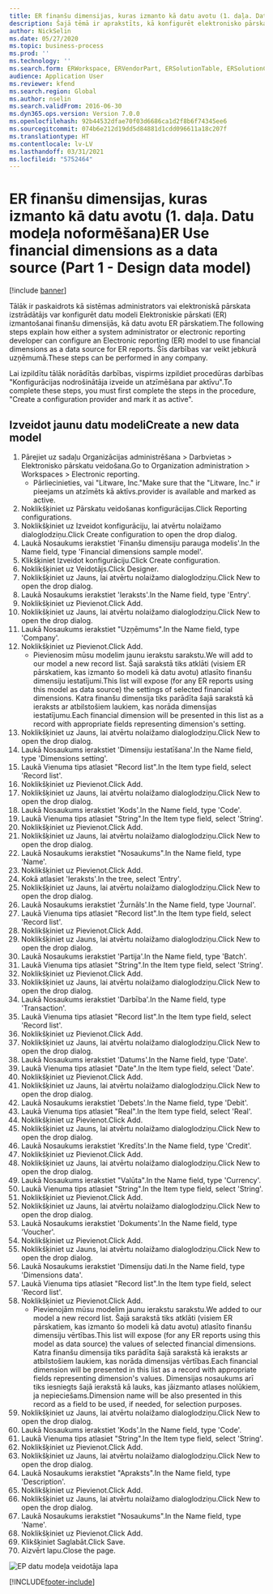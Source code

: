 ```yaml
---
title: ER finanšu dimensijas, kuras izmanto kā datu avotu (1. daļa. Datu modeļa noformēšana)
description: Šajā tēmā ir aprakstīts, kā konfigurēt elektronisko pārskatu (ER) modeli, lai finanšu dimensijas izmantotu kā datu avotu ER pārskatiem. (1. daļa)
author: NickSelin
ms.date: 05/27/2020
ms.topic: business-process
ms.prod: ''
ms.technology: ''
ms.search.form: ERWorkspace, ERVendorPart, ERSolutionTable, ERSolutionCreateDropDialog, ERDataModelDesigner, ERDataModelContentsItemCreationDialog
audience: Application User
ms.reviewer: kfend
ms.search.region: Global
ms.author: nselin
ms.search.validFrom: 2016-06-30
ms.dyn365.ops.version: Version 7.0.0
ms.openlocfilehash: 92b44532dfae70f03d6686ca1d2f8b6f74345ee6
ms.sourcegitcommit: 074b6e212d19dd5d84881d1cdd096611a18c207f
ms.translationtype: HT
ms.contentlocale: lv-LV
ms.lasthandoff: 03/31/2021
ms.locfileid: "5752464"
---
```

# <a name="er-use-financial-dimensions-as-a-data-source-part-1---design-data-model"></a><span data-ttu-id="72cb2-104">ER finanšu dimensijas, kuras izmanto kā datu avotu (1. daļa. Datu modeļa noformēšana)</span><span class="sxs-lookup"><span data-stu-id="72cb2-104">ER Use financial dimensions as a data source (Part 1 - Design data model)</span></span>

[!include [banner](../../includes/banner.md)]

<span data-ttu-id="72cb2-105">Tālāk ir paskaidrots kā sistēmas administrators vai elektroniskā pārskata izstrādātājs var konfigurēt datu modeli Elektroniskie pārskati (ER) izmantošanai finanšu dimensijās, kā datu avotu ER pārskatiem.</span><span class="sxs-lookup"><span data-stu-id="72cb2-105">The following steps explain how either a system administrator or electronic reporting developer can configure an Electronic reporting (ER) model to use financial dimensions as a data source for ER reports.</span></span> <span data-ttu-id="72cb2-106">Šīs darbības var veikt jebkurā uzņēmumā.</span><span class="sxs-lookup"><span data-stu-id="72cb2-106">These steps can be performed in any company.</span></span>

<span data-ttu-id="72cb2-107">Lai izpildītu tālāk norādītās darbības, vispirms izpildiet procedūras darbības "Konfigurācijas nodrošinātāja izveide un atzīmēšana par aktīvu".</span><span class="sxs-lookup"><span data-stu-id="72cb2-107">To complete these steps, you must first complete the steps in the procedure, "Create a configuration provider and mark it as active".</span></span>


## <a name="create-a-new-data-model"></a><span data-ttu-id="72cb2-108">Izveidot jaunu datu modeli</span><span class="sxs-lookup"><span data-stu-id="72cb2-108">Create a new data model</span></span>
1. <span data-ttu-id="72cb2-109">Pārejiet uz sadaļu Organizācijas administrēšana > Darbvietas > Elektronisko pārskatu veidošana.</span><span class="sxs-lookup"><span data-stu-id="72cb2-109">Go to Organization administration > Workspaces > Electronic reporting.</span></span>
    * <span data-ttu-id="72cb2-110">Pārliecinieties, vai "Litware, Inc."</span><span class="sxs-lookup"><span data-stu-id="72cb2-110">Make sure that the "Litware, Inc."</span></span> <span data-ttu-id="72cb2-111">ir pieejams un atzīmēts kā aktīvs.</span><span class="sxs-lookup"><span data-stu-id="72cb2-111">provider is available and marked as active.</span></span>  
2. <span data-ttu-id="72cb2-112">Noklikšķiniet uz Pārskatu veidošanas konfigurācijas.</span><span class="sxs-lookup"><span data-stu-id="72cb2-112">Click Reporting configurations.</span></span>
3. <span data-ttu-id="72cb2-113">Noklikšķiniet uz Izveidot konfigurāciju, lai atvērtu nolaižamo dialoglodziņu.</span><span class="sxs-lookup"><span data-stu-id="72cb2-113">Click Create configuration to open the drop dialog.</span></span>
4. <span data-ttu-id="72cb2-114">Laukā Nosaukums ierakstiet 'Finanšu dimensiju parauga modelis'.</span><span class="sxs-lookup"><span data-stu-id="72cb2-114">In the Name field, type 'Financial dimensions sample model'.</span></span>
5. <span data-ttu-id="72cb2-115">Klikšķiniet Izveidot konfigurāciju.</span><span class="sxs-lookup"><span data-stu-id="72cb2-115">Click Create configuration.</span></span>
6. <span data-ttu-id="72cb2-116">Noklikšķiniet uz Veidotājs.</span><span class="sxs-lookup"><span data-stu-id="72cb2-116">Click Designer.</span></span>
7. <span data-ttu-id="72cb2-117">Noklikšķiniet uz Jauns, lai atvērtu nolaižamo dialoglodziņu.</span><span class="sxs-lookup"><span data-stu-id="72cb2-117">Click New to open the drop dialog.</span></span>
8. <span data-ttu-id="72cb2-118">Laukā Nosaukums ierakstiet 'Ieraksts'.</span><span class="sxs-lookup"><span data-stu-id="72cb2-118">In the Name field, type 'Entry'.</span></span>
9. <span data-ttu-id="72cb2-119">Noklikšķiniet uz Pievienot.</span><span class="sxs-lookup"><span data-stu-id="72cb2-119">Click Add.</span></span>
10. <span data-ttu-id="72cb2-120">Noklikšķiniet uz Jauns, lai atvērtu nolaižamo dialoglodziņu.</span><span class="sxs-lookup"><span data-stu-id="72cb2-120">Click New to open the drop dialog.</span></span>
11. <span data-ttu-id="72cb2-121">Laukā Nosaukums ierakstiet "Uzņēmums".</span><span class="sxs-lookup"><span data-stu-id="72cb2-121">In the Name field, type 'Company'.</span></span>
12. <span data-ttu-id="72cb2-122">Noklikšķiniet uz Pievienot.</span><span class="sxs-lookup"><span data-stu-id="72cb2-122">Click Add.</span></span>
    * <span data-ttu-id="72cb2-123">Pievienosim mūsu modelim jaunu ierakstu sarakstu.</span><span class="sxs-lookup"><span data-stu-id="72cb2-123">We will add to our model a new record list.</span></span> <span data-ttu-id="72cb2-124">Šajā sarakstā tiks atklāti (visiem ER pārskatiem, kas izmanto šo modeli kā datu avotu) atlasīto finanšu dimensiju iestatījumi.</span><span class="sxs-lookup"><span data-stu-id="72cb2-124">This list will expose (for any ER reports using this model as data source) the settings of selected financial dimensions.</span></span> <span data-ttu-id="72cb2-125">Katra finanšu dimensija tiks parādīta šajā sarakstā kā ieraksts ar atbilstošiem laukiem, kas norāda dimensijas iestatījumu.</span><span class="sxs-lookup"><span data-stu-id="72cb2-125">Each financial dimension will be presented in this list as a record with appropriate fields representing dimension's setting.</span></span>  
13. <span data-ttu-id="72cb2-126">Noklikšķiniet uz Jauns, lai atvērtu nolaižamo dialoglodziņu.</span><span class="sxs-lookup"><span data-stu-id="72cb2-126">Click New to open the drop dialog.</span></span>
14. <span data-ttu-id="72cb2-127">Laukā Nosaukums ierakstiet 'Dimensiju iestatīšana'.</span><span class="sxs-lookup"><span data-stu-id="72cb2-127">In the Name field, type 'Dimensions setting'.</span></span>
15. <span data-ttu-id="72cb2-128">Laukā Vienuma tips atlasiet "Record list".</span><span class="sxs-lookup"><span data-stu-id="72cb2-128">In the Item type field, select 'Record list'.</span></span>
16. <span data-ttu-id="72cb2-129">Noklikšķiniet uz Pievienot.</span><span class="sxs-lookup"><span data-stu-id="72cb2-129">Click Add.</span></span>
17. <span data-ttu-id="72cb2-130">Noklikšķiniet uz Jauns, lai atvērtu nolaižamo dialoglodziņu.</span><span class="sxs-lookup"><span data-stu-id="72cb2-130">Click New to open the drop dialog.</span></span>
18. <span data-ttu-id="72cb2-131">Laukā Nosaukums ierakstiet 'Kods'.</span><span class="sxs-lookup"><span data-stu-id="72cb2-131">In the Name field, type 'Code'.</span></span>
19. <span data-ttu-id="72cb2-132">Laukā Vienuma tips atlasiet "String".</span><span class="sxs-lookup"><span data-stu-id="72cb2-132">In the Item type field, select 'String'.</span></span>
20. <span data-ttu-id="72cb2-133">Noklikšķiniet uz Pievienot.</span><span class="sxs-lookup"><span data-stu-id="72cb2-133">Click Add.</span></span>
21. <span data-ttu-id="72cb2-134">Noklikšķiniet uz Jauns, lai atvērtu nolaižamo dialoglodziņu.</span><span class="sxs-lookup"><span data-stu-id="72cb2-134">Click New to open the drop dialog.</span></span>
22. <span data-ttu-id="72cb2-135">Laukā Nosaukums ierakstiet "Nosaukums".</span><span class="sxs-lookup"><span data-stu-id="72cb2-135">In the Name field, type 'Name'.</span></span>
23. <span data-ttu-id="72cb2-136">Noklikšķiniet uz Pievienot.</span><span class="sxs-lookup"><span data-stu-id="72cb2-136">Click Add.</span></span>
24. <span data-ttu-id="72cb2-137">Kokā atlasiet 'Ieraksts'.</span><span class="sxs-lookup"><span data-stu-id="72cb2-137">In the tree, select 'Entry'.</span></span>
25. <span data-ttu-id="72cb2-138">Noklikšķiniet uz Jauns, lai atvērtu nolaižamo dialoglodziņu.</span><span class="sxs-lookup"><span data-stu-id="72cb2-138">Click New to open the drop dialog.</span></span>
26. <span data-ttu-id="72cb2-139">Laukā Nosaukums ierakstiet 'Žurnāls'.</span><span class="sxs-lookup"><span data-stu-id="72cb2-139">In the Name field, type 'Journal'.</span></span>
27. <span data-ttu-id="72cb2-140">Laukā Vienuma tips atlasiet "Record list".</span><span class="sxs-lookup"><span data-stu-id="72cb2-140">In the Item type field, select 'Record list'.</span></span>
28. <span data-ttu-id="72cb2-141">Noklikšķiniet uz Pievienot.</span><span class="sxs-lookup"><span data-stu-id="72cb2-141">Click Add.</span></span>
29. <span data-ttu-id="72cb2-142">Noklikšķiniet uz Jauns, lai atvērtu nolaižamo dialoglodziņu.</span><span class="sxs-lookup"><span data-stu-id="72cb2-142">Click New to open the drop dialog.</span></span>
30. <span data-ttu-id="72cb2-143">Laukā Nosaukums ierakstiet 'Partija'.</span><span class="sxs-lookup"><span data-stu-id="72cb2-143">In the Name field, type 'Batch'.</span></span>
31. <span data-ttu-id="72cb2-144">Laukā Vienuma tips atlasiet "String".</span><span class="sxs-lookup"><span data-stu-id="72cb2-144">In the Item type field, select 'String'.</span></span>
32. <span data-ttu-id="72cb2-145">Noklikšķiniet uz Pievienot.</span><span class="sxs-lookup"><span data-stu-id="72cb2-145">Click Add.</span></span>
33. <span data-ttu-id="72cb2-146">Noklikšķiniet uz Jauns, lai atvērtu nolaižamo dialoglodziņu.</span><span class="sxs-lookup"><span data-stu-id="72cb2-146">Click New to open the drop dialog.</span></span>
34. <span data-ttu-id="72cb2-147">Laukā Nosaukums ierakstiet 'Darbība'.</span><span class="sxs-lookup"><span data-stu-id="72cb2-147">In the Name field, type 'Transaction'.</span></span>
35. <span data-ttu-id="72cb2-148">Laukā Vienuma tips atlasiet "Record list".</span><span class="sxs-lookup"><span data-stu-id="72cb2-148">In the Item type field, select 'Record list'.</span></span>
36. <span data-ttu-id="72cb2-149">Noklikšķiniet uz Pievienot.</span><span class="sxs-lookup"><span data-stu-id="72cb2-149">Click Add.</span></span>
37. <span data-ttu-id="72cb2-150">Noklikšķiniet uz Jauns, lai atvērtu nolaižamo dialoglodziņu.</span><span class="sxs-lookup"><span data-stu-id="72cb2-150">Click New to open the drop dialog.</span></span>
38. <span data-ttu-id="72cb2-151">Laukā Nosaukums ierakstiet 'Datums'.</span><span class="sxs-lookup"><span data-stu-id="72cb2-151">In the Name field, type 'Date'.</span></span>
39. <span data-ttu-id="72cb2-152">Laukā Vienuma tips atlasiet "Date".</span><span class="sxs-lookup"><span data-stu-id="72cb2-152">In the Item type field, select 'Date'.</span></span>
40. <span data-ttu-id="72cb2-153">Noklikšķiniet uz Pievienot.</span><span class="sxs-lookup"><span data-stu-id="72cb2-153">Click Add.</span></span>
41. <span data-ttu-id="72cb2-154">Noklikšķiniet uz Jauns, lai atvērtu nolaižamo dialoglodziņu.</span><span class="sxs-lookup"><span data-stu-id="72cb2-154">Click New to open the drop dialog.</span></span>
42. <span data-ttu-id="72cb2-155">Laukā Nosaukums ierakstiet 'Debets'.</span><span class="sxs-lookup"><span data-stu-id="72cb2-155">In the Name field, type 'Debit'.</span></span>
43. <span data-ttu-id="72cb2-156">Laukā Vienuma tips atlasiet "Real".</span><span class="sxs-lookup"><span data-stu-id="72cb2-156">In the Item type field, select 'Real'.</span></span>
44. <span data-ttu-id="72cb2-157">Noklikšķiniet uz Pievienot.</span><span class="sxs-lookup"><span data-stu-id="72cb2-157">Click Add.</span></span>
45. <span data-ttu-id="72cb2-158">Noklikšķiniet uz Jauns, lai atvērtu nolaižamo dialoglodziņu.</span><span class="sxs-lookup"><span data-stu-id="72cb2-158">Click New to open the drop dialog.</span></span>
46. <span data-ttu-id="72cb2-159">Laukā Nosaukums ierakstiet 'Kredīts'.</span><span class="sxs-lookup"><span data-stu-id="72cb2-159">In the Name field, type 'Credit'.</span></span>
47. <span data-ttu-id="72cb2-160">Noklikšķiniet uz Pievienot.</span><span class="sxs-lookup"><span data-stu-id="72cb2-160">Click Add.</span></span>
48. <span data-ttu-id="72cb2-161">Noklikšķiniet uz Jauns, lai atvērtu nolaižamo dialoglodziņu.</span><span class="sxs-lookup"><span data-stu-id="72cb2-161">Click New to open the drop dialog.</span></span>
49. <span data-ttu-id="72cb2-162">Laukā Nosaukums ierakstiet "Valūta".</span><span class="sxs-lookup"><span data-stu-id="72cb2-162">In the Name field, type 'Currency'.</span></span>
50. <span data-ttu-id="72cb2-163">Laukā Vienuma tips atlasiet "String".</span><span class="sxs-lookup"><span data-stu-id="72cb2-163">In the Item type field, select 'String'.</span></span>
51. <span data-ttu-id="72cb2-164">Noklikšķiniet uz Pievienot.</span><span class="sxs-lookup"><span data-stu-id="72cb2-164">Click Add.</span></span>
52. <span data-ttu-id="72cb2-165">Noklikšķiniet uz Jauns, lai atvērtu nolaižamo dialoglodziņu.</span><span class="sxs-lookup"><span data-stu-id="72cb2-165">Click New to open the drop dialog.</span></span>
53. <span data-ttu-id="72cb2-166">Laukā Nosaukums ierakstiet 'Dokuments'.</span><span class="sxs-lookup"><span data-stu-id="72cb2-166">In the Name field, type 'Voucher'.</span></span>
54. <span data-ttu-id="72cb2-167">Noklikšķiniet uz Pievienot.</span><span class="sxs-lookup"><span data-stu-id="72cb2-167">Click Add.</span></span>
55. <span data-ttu-id="72cb2-168">Noklikšķiniet uz Jauns, lai atvērtu nolaižamo dialoglodziņu.</span><span class="sxs-lookup"><span data-stu-id="72cb2-168">Click New to open the drop dialog.</span></span>
56. <span data-ttu-id="72cb2-169">Laukā Nosaukums ierakstiet 'Dimensiju dati.</span><span class="sxs-lookup"><span data-stu-id="72cb2-169">In the Name field, type 'Dimensions data'.</span></span>
57. <span data-ttu-id="72cb2-170">Laukā Vienuma tips atlasiet "Record list".</span><span class="sxs-lookup"><span data-stu-id="72cb2-170">In the Item type field, select 'Record list'.</span></span>
58. <span data-ttu-id="72cb2-171">Noklikšķiniet uz Pievienot.</span><span class="sxs-lookup"><span data-stu-id="72cb2-171">Click Add.</span></span>
    * <span data-ttu-id="72cb2-172">Pievienojām mūsu modelim jaunu ierakstu sarakstu.</span><span class="sxs-lookup"><span data-stu-id="72cb2-172">We added to our model a new record list.</span></span> <span data-ttu-id="72cb2-173">Šajā sarakstā tiks atklāti (visiem ER pārskatiem, kas izmanto šo modeli kā datu avotu) atlasīto finanšu dimensiju vērtības.</span><span class="sxs-lookup"><span data-stu-id="72cb2-173">This list will expose (for any ER reports using this model as data source) the values of selected financial dimensions.</span></span> <span data-ttu-id="72cb2-174">Katra finanšu dimensija tiks parādīta šajā sarakstā kā ieraksts ar atbilstošiem laukiem, kas norāda dimensijas vērtības.</span><span class="sxs-lookup"><span data-stu-id="72cb2-174">Each financial dimension will be presented in this list as a record with appropriate fields representing dimension's values.</span></span> <span data-ttu-id="72cb2-175">Dimensijas nosaukums arī tiks iesniegts šajā ierakstā kā lauks, kas jāizmanto atlases nolūkiem, ja nepieciešams.</span><span class="sxs-lookup"><span data-stu-id="72cb2-175">Dimension name will be also presented in this record as a field to be used, if needed, for selection purposes.</span></span>  
59. <span data-ttu-id="72cb2-176">Noklikšķiniet uz Jauns, lai atvērtu nolaižamo dialoglodziņu.</span><span class="sxs-lookup"><span data-stu-id="72cb2-176">Click New to open the drop dialog.</span></span>
60. <span data-ttu-id="72cb2-177">Laukā Nosaukums ierakstiet 'Kods'.</span><span class="sxs-lookup"><span data-stu-id="72cb2-177">In the Name field, type 'Code'.</span></span>
61. <span data-ttu-id="72cb2-178">Laukā Vienuma tips atlasiet "String".</span><span class="sxs-lookup"><span data-stu-id="72cb2-178">In the Item type field, select 'String'.</span></span>
62. <span data-ttu-id="72cb2-179">Noklikšķiniet uz Pievienot.</span><span class="sxs-lookup"><span data-stu-id="72cb2-179">Click Add.</span></span>
63. <span data-ttu-id="72cb2-180">Noklikšķiniet uz Jauns, lai atvērtu nolaižamo dialoglodziņu.</span><span class="sxs-lookup"><span data-stu-id="72cb2-180">Click New to open the drop dialog.</span></span>
64. <span data-ttu-id="72cb2-181">Laukā Nosaukums ierakstiet "Apraksts".</span><span class="sxs-lookup"><span data-stu-id="72cb2-181">In the Name field, type 'Description'.</span></span>
65. <span data-ttu-id="72cb2-182">Noklikšķiniet uz Pievienot.</span><span class="sxs-lookup"><span data-stu-id="72cb2-182">Click Add.</span></span>
66. <span data-ttu-id="72cb2-183">Noklikšķiniet uz Jauns, lai atvērtu nolaižamo dialoglodziņu.</span><span class="sxs-lookup"><span data-stu-id="72cb2-183">Click New to open the drop dialog.</span></span>
67. <span data-ttu-id="72cb2-184">Laukā Nosaukums ierakstiet "Nosaukums".</span><span class="sxs-lookup"><span data-stu-id="72cb2-184">In the Name field, type 'Name'.</span></span>
68. <span data-ttu-id="72cb2-185">Noklikšķiniet uz Pievienot.</span><span class="sxs-lookup"><span data-stu-id="72cb2-185">Click Add.</span></span>
69. <span data-ttu-id="72cb2-186">Klikšķiniet Saglabāt.</span><span class="sxs-lookup"><span data-stu-id="72cb2-186">Click Save.</span></span>
70. <span data-ttu-id="72cb2-187">Aizvērt lapu.</span><span class="sxs-lookup"><span data-stu-id="72cb2-187">Close the page.</span></span>

![EP datu modeļa veidotāja lapa](../media/er-financial-dimensions-guides-data-model.png)



[!INCLUDE[footer-include](../../../../includes/footer-banner.md)]
